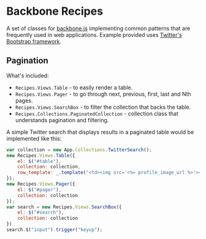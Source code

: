 Backbone Recipes
================

A set of classes for [backbone.js](http://documentcloud.github.com/backbone/) implementing common patterns that are frequently used in web applications. 
Example provided uses [Twitter's Bootstrap framework]().

## Pagination ##

What's included:

* `Recipes.Views.Table` - to easily render a table.
* `Recipes.Views.Pager` - to go through next, previous, first, last and Nth pages.
* `Recipes.Views.SearchBox` - to filter the collection that backs the table.
* `Recipes.Collections.PaginatedCollection` - collection class that understands pagination and filtering.

A simple Twitter search that displays results in a paginated table would be implemented like this:

``` javascript
var collection = new App.Collections.TwitterSearch();
new Recipes.Views.Table({
    el: $("#table"),
    collection: collection,
    row_template: _.template("<td><img src='<%= profile_image_url %>'></img><br/>@<%= from_user %></td><td><%= text %></td>")
});
new Recipes.Views.Pager({
    el: $("#pager"),
    collection: collection
});
var search = new Recipes.Views.SearchBox({
    el: $("#search"),
    collection: collection
})
search.$("input").trigger("keyup");
``` 

